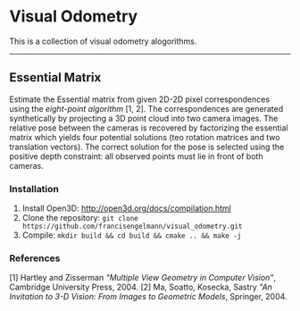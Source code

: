 # Visual Odometry
This is a collection of visual odometry alogorithms.

---


## Essential Matrix
Estimate the Essential matrix from given 2D-2D pixel correspondences using the *eight-point algorithm* [1, 2]. 
The correspondences are generated synthetically by projecting a 3D point cloud into two camera images.
The relative pose between the cameras is recovered by factorizing the essential matrix which yields four potential solutions (teo rotation matrices and two translation vectors).
The correct solution for the pose is selected using the positive depth constraint: all observed points must lie in front of both cameras.

### Installation
1. Install Open3D: http://open3d.org/docs/compilation.html  
2. Clone the repository: ```git clone https://github.com/francisengelmann/visual_odometry.git```
3. Compile: ```mkdir build && cd build && cmake .. && make -j```

### References
[1] Hartley and Zisserman *"Multiple View Geometry in Computer Vision"*, Cambridge University Press, 2004.
[2] Ma, Soatto, Kosecka, Sastry *"An Invitation to 3-D Vision: From Images to Geometric Models*, Springer, 2004.
